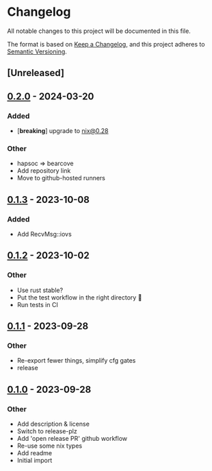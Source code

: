 # Changelog
All notable changes to this project will be documented in this file.

The format is based on [Keep a Changelog](https://keepachangelog.com/en/1.0.0/),
and this project adheres to [Semantic Versioning](https://semver.org/spec/v2.0.0.html).

## [Unreleased]

## [0.2.0](https://github.com/bearcove/ktls-recvmsg/compare/v0.1.3...v0.2.0) - 2024-03-20

### Added
- [**breaking**] upgrade to nix@0.28

### Other
- hapsoc => bearcove
- Add repository link
- Move to github-hosted runners

## [0.1.3](https://github.com/bearcove/ktls-recvmsg/compare/v0.1.2...v0.1.3) - 2023-10-08

### Added
- Add RecvMsg::iovs

## [0.1.2](https://github.com/bearcove/ktls-recvmsg/compare/v0.1.1...v0.1.2) - 2023-10-02

### Other
- Use rust stable?
- Put the test workflow in the right directory 🤦
- Run tests in CI

## [0.1.1](https://github.com/bearcove/ktls-recvmsg/compare/v0.1.0...v0.1.1) - 2023-09-28

### Other
- Re-export fewer things, simplify cfg gates
- release

## [0.1.0](https://github.com/bearcove/ktls-recvmsg/releases/tag/v0.1.0) - 2023-09-28

### Other
- Add description & license
- Switch to release-plz
- Add 'open release PR' github workflow
- Re-use some nix types
- Add readme
- Initial import
